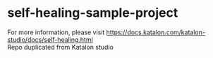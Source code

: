 # self-healing-sample-project
For more information, please visit https://docs.katalon.com/katalon-studio/docs/self-healing.html
<br>
Repo duplicated from Katalon studio
